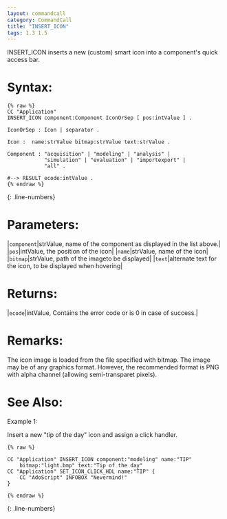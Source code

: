 ```yaml
---
layout: commandcall
category: CommandCall
title: "INSERT_ICON"
tags: 1.3 1.5
---
```


INSERT_ICON inserts a new (custom) smart icon into a component's quick access bar.

# Syntax:  

```adoscript
{% raw %}
CC "Application"
INSERT_ICON	component:Component IconOrSep [ pos:intValue ] .

IconOrSep :	Icon | separator .

Icon :	name:strValue bitmap:strValue text:strValue .

Component :	"acquisition" | "modeling" | "analysis" |
			"simulation" | "evaluation" | "importexport" | 
			"all" .

#--> RESULT ecode:intValue .
{% endraw %}
```
{: .line-numbers}

# Parameters:  

|`component`|strValue, name of the component as displayed in the list above.|
|`pos`|intValue, the position of the icon|
|`name`|strValue, name of the icon|
|`bitmap`|strValue, path of the imageto be displayed|
|`text`|alternate text for the icon, to be displayed when hovering|

# Returns:  

|`ecode`|intValue, Contains the error code or is 0 in case of success.|

# Remarks:

The icon image is loaded from the file specified with bitmap. The image may be of any graphics format. However, the recommended format is PNG with alpha channel (allowing semi-transparet pixels).

# See Also:  



Example 1:

Insert a new "tip of the day" icon and assign a click handler.  
```adoscript
{% raw %}

CC "Application" INSERT_ICON component:"modeling" name:"TIP"
    bitmap:"light.bmp" text:"Tip of the day"
CC "Application" SET_ICON_CLICK_HDL name:"TIP" {
    CC "AdoScript" INFOBOX "Nevermind!"
}

{% endraw %}
```
{: .line-numbers}


